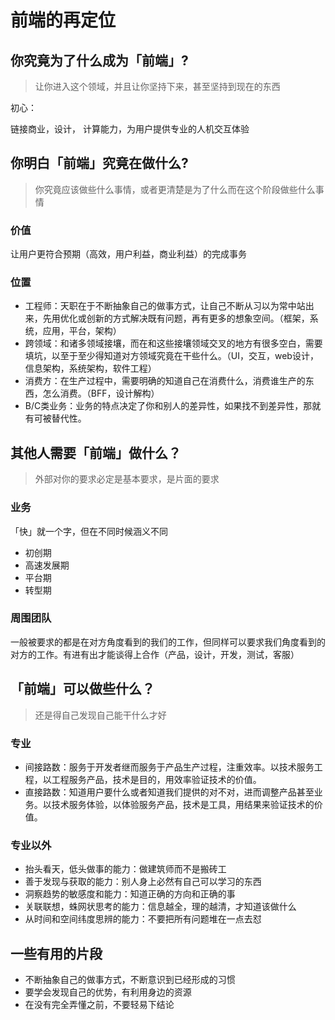 前端的再定位
===

## 你究竟为了什么成为「前端」?

> 让你进入这个领域，并且让你坚持下来，甚至坚持到现在的东西

初心：

链接商业，设计， 计算能力，为用户提供专业的人机交互体验

## 你明白「前端」究竟在做什么?

> 你究竟应该做些什么事情，或者更清楚是为了什么而在这个阶段做些什么事情

### 价值

让用户更符合预期（高效，用户利益，商业利益）的完成事务

### 位置

* 工程师：天职在于不断抽象自己的做事方式，让自己不断从习以为常中站出来，先用优化或创新的方式解决既有问题，再有更多的想象空间。（框架，系统，应用，平台，架构）
* 跨领域：和诸多领域接壤，而在和这些接壤领域交叉的地方有很多空白，需要填坑，以至于至少得知道对方领域究竟在干些什么。（UI，交互，web设计，信息架构，系统架构，软件工程）
* 消费方：在生产过程中，需要明确的知道自己在消费什么，消费谁生产的东西，怎么消费。（BFF，设计解构）
* B/C类业务：业务的特点决定了你和别人的差异性，如果找不到差异性，那就有可被替代性。

## 其他人需要「前端」做什么？

> 外部对你的要求必定是基本要求，是片面的要求

### 业务

「快」就一个字，但在不同时候涵义不同

* 初创期
* 高速发展期
* 平台期
* 转型期

### 周围团队

一般被要求的都是在对方角度看到的我们的工作，但同样可以要求我们角度看到的对方的工作。有进有出才能谈得上合作（产品，设计，开发，测试，客服）

## 「前端」可以做些什么？

> 还是得自己发现自己能干什么才好

### 专业

* 间接路数：服务于开发者继而服务于产品生产过程，注重效率。以技术服务工程，以工程服务产品，技术是目的，用效率验证技术的价值。
* 直接路数：知道用户要什么或者知道我们提供的对不对，进而调整产品甚至业务。以技术服务体验，以体验服务产品，技术是工具，用结果来验证技术的价值。

### 专业以外

* 抬头看天，低头做事的能力：做建筑师而不是搬砖工
* 善于发现与获取的能力：别人身上必然有自己可以学习的东西
* 洞察趋势的敏感度和能力：知道正确的方向和正确的事
* 关联联想，蛛网状思考的能力：信息越全，理的越清，才知道该做什么
* 从时间和空间纬度思辨的能力：不要把所有问题堆在一点去怼

## 一些有用的片段

* 不断抽象自己的做事方式，不断意识到已经形成的习惯
* 要学会发现自己的优势，有利用身边的资源
* 在没有完全弄懂之前，不要轻易下结论
